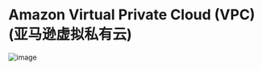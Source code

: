 # Amazon Virtual Private Cloud (VPC) (亚马逊虚拟私有云)

![image](https://user-images.githubusercontent.com/60442877/234086554-d650d7af-e6cb-4350-b181-d8dc44e239eb.png)

